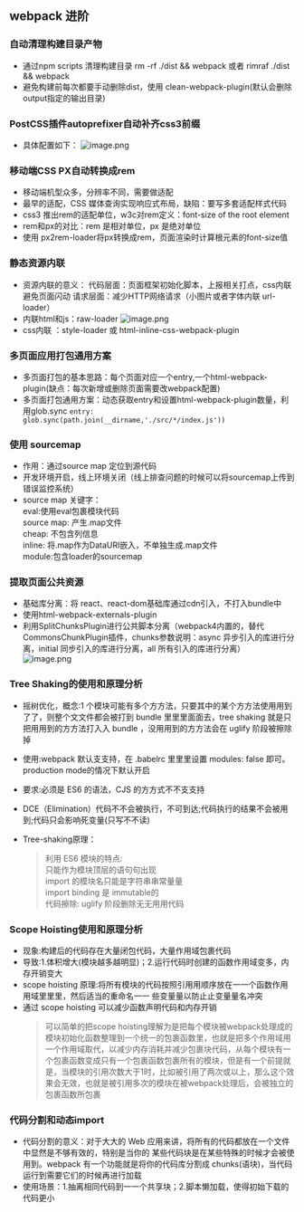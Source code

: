 ## webpack 进阶

### 自动清理构建目录产物
* 通过npm scripts 清理构建目录 rm -rf ./dist && webpack 或者 rimraf ./dist && webpack
* 避免构建前每次都要手动删除dist，使用 clean-webpack-plugin(默认会删除output指定的输出目录)

### PostCSS插件autoprefixer自动补齐css3前缀
* 具体配置如下：
![image.png](https://s2.loli.net/2022/01/05/Je1MnxKur4hLQYw.png)

### 移动端CSS PX自动转换成rem
* 移动端机型众多，分辨率不同，需要做适配
* 最早的适配，CSS 媒体查询实现响应式布局，缺陷：要写多套适配样式代码
* css3 推出rem的适配单位，w3c对rem定义：font-size of the root element
* rem和px的对比：rem 是相对单位，px 是绝对单位
* 使用 px2rem-loader将px转换成rem，页面渲染时计算根元素的font-size值


### 静态资源内联
* 资源内联的意义：
  代码层面：页面框架初始化脚本，上报相关打点，css内联避免页面闪动
  请求层面：减少HTTP网络请求（小图片或者字体内联 url-loader）
* 内联html和js：raw-loader
![image.png](https://s2.loli.net/2022/01/05/YrhUOTaAzk6XWl1.png)
* css内联 ：style-loader 或 html-inline-css-webpack-plugin


### 多页面应用打包通用方案
* 多页面打包的基本思路：每个页面对应一个entry,一个html-webpack-plugin(缺点：每次新增或删除页面需要改webpack配置)
* 多页面打包通用方案：动态获取entry和设置html-webpack-plugin数量，利用glob.sync
    `entry: glob.sync(path.join(__dirname,'./src/*/index.js'))`


### 使用 sourcemap
* 作用：通过source map 定位到源代码
* 开发环境开启，线上环境关闭（线上排查问题的时候可以将sourcemap上传到错误监控系统）
* source map 关键字：   
    eval:使用eval包裹模块代码     
    source map: 产生.map文件     
    cheap: 不包含列信息    
    inline: 将.map作为DataURI嵌入，不单独生成.map文件    
    module:包含loader的sourcemap    
    
### 提取页面公共资源
* 基础库分离：将 react、react-dom基础库通过cdn引入，不打入bundle中
* 使用html-webpack-externals-plugin
* 利用SplitChunksPlugin进行公共脚本分离（webpack4内置的，替代CommonsChunkPlugin插件，chunks参数说明：async 异步引入的库进行分离，initial 同步引入的库进行分离，all 所有引入的库进行分离）
![image.png](https://s2.loli.net/2022/01/07/AYo1bcOj6zuVga8.png)

### Tree Shaking的使用和原理分析
* 摇树优化，概念:1 个模块可能有多个⽅方法，只要其中的某个⽅方法使⽤用到了了，则整个⽂文件都会被打到 bundle ⾥里里⾯面去，tree shaking 就是只把⽤用到的⽅方法打⼊入 bundle ，没⽤用到的⽅方法会在 uglify 阶段被擦除掉
* 使用:webpack 默认⽀支持，在 .babelrc ⾥里里设置 modules: false 即可。 production mode的情况下默认开启
* 要求:必须是 ES6 的语法，CJS 的⽅方式不不⽀支持

* DCE（Elimination）代码不不会被执行，不可到达;代码执行的结果不会被用到;代码只会影响死变量(只写不不读)
* Tree-shaking原理：
  >利⽤ ES6 模块的特点:    
  只能作为模块顶层的语句句出现    
  import 的模块名只能是字符串串常量量   
  import binding 是 immutable的    
  代码擦除: uglify 阶段删除⽆无⽤用代码   


### Scope Hoisting使用和原理分析
* 现象:构建后的代码存在⼤量闭包代码，⼤量作用域包裹代码
* 导致:1.体积增⼤(模块越多越明显)；2.运行代码时创建的函数作用域变多，内存开销变⼤
* scope hoisting 原理:将所有模块的代码按照引⽤用顺序放在⼀一个函数作⽤用域⾥里里，然后适当的重命名⼀一
些变量量以防⽌止变量量名冲突
* 通过 scope hoisting 可以减少函数声明代码和内存开销
  >可以简单的把scope hoisting理解为是把每个模块被webpack处理成的模块初始化函数整理到一个统一的包裹函数里，也就是把多个作用域用一个作用域取代，以减少内存消耗并减少包裹块代码，从每个模块有一个包裹函数变成只有一个包裹函数包裹所有的模块，但是有一个前提就是，当模块的引用次数大于1时，比如被引用了两次或以上，那么这个效果会无效，也就是被引用多次的模块在被webpack处理后，会被独立的包裹函数所包裹

### 代码分割和动态import
* 代码分割的意义：对于⼤大的 Web 应⽤来讲，将所有的代码都放在一个文件中显然是不够有效的，特别是当你的 某些代码块是在某些特殊的时候才会被使用到。webpack 有⼀个功能就是将你的代码库分割成 chunks(语块)，当代码运⾏到需要它们的时候再进行加载
* 使用场景：1.抽离相同代码到⼀一个共享块；2.脚本懒加载，使得初始下载的代码更⼩
 


